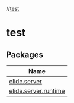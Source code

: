 //[test](index.md)

# test

## Packages

| Name |
|---|
| [elide.server](test/elide.server/index.md) |
| [elide.server.runtime](test/elide.server.runtime/index.md) |
